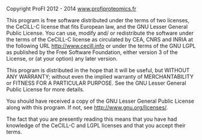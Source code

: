 Copyright ProFI 2012 - 2014
www.profiproteomics.fr

This program is free software distributed under the terms of two licenses, the
CeCILL-C license that fits European law, and the GNU Lesser General Public
License. You can use, modify and/ or redistribute the software under the terms
of the CeCILL-C license as circulated by CEA, CNRS and INRIA at the following
URL <http://www.cecill.info> or under the terms of the GNU LGPL as published by
the Free Software Foundation, either version 3 of the License, or (at your
option) any later version.

This program is distributed in the hope that it will be useful, but WITHOUT ANY
WARRANTY; without even the implied warranty of MERCHANTABILITY or FITNESS FOR A
PARTICULAR PURPOSE. See the GNU Lesser General Public License for more details.

You should have received a copy of the GNU Lesser General Public License
along with this program. If not, see <http://www.gnu.org/licenses/>.

The fact that you are presently reading this means that you have had
knowledge of the CeCILL-C and LGPL licenses and that you accept their terms.